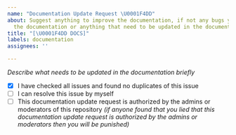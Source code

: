 ```yaml
---
name: "Documentation Update Request \U0001F4DD"
about: Suggest anything to improve the documentation, if not any bugs you found on
  the documentation or anything that need to be updated in the documentation.
title: "[\U0001F4DD DOCS]"
labels: documentation
assignees: ''

---
```


*Describe what needs to be updated in the documentation briefly*

- [x] I have checked all issues and found no duplicates of this issue
- [ ] I can resolve this issue by myself
- [ ] This documentation update request is authorized by the admins or moderators of this repository *(if anyone found that you lied that this documentation update request is authorized by the admins or moderators then you will be punished)*
